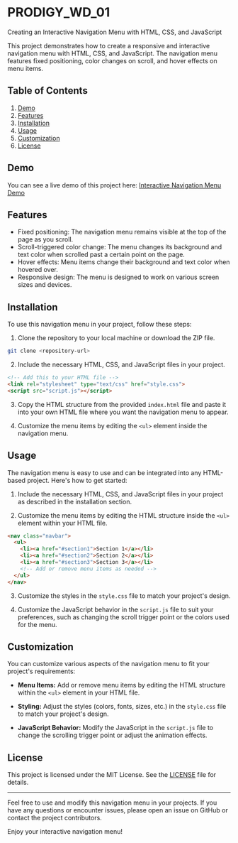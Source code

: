 # PRODIGY_WD_01

Creating an Interactive Navigation Menu with HTML, CSS, and JavaScript

This project demonstrates how to create a responsive and interactive navigation menu with HTML, CSS, and JavaScript. The navigation menu features fixed positioning, color changes on scroll, and hover effects on menu items.

## Table of Contents

1. [Demo](#demo)
2. [Features](#features)
3. [Installation](#installation)
4. [Usage](#usage)
5. [Customization](#customization)
6. [License](#license)

## Demo

You can see a live demo of this project here: [Interactive Navigation Menu Demo](#https://codepen.io/Siddhesh_/pen/oNJymaN)

## Features

- Fixed positioning: The navigation menu remains visible at the top of the page as you scroll.
- Scroll-triggered color change: The menu changes its background and text color when scrolled past a certain point on the page.
- Hover effects: Menu items change their background and text color when hovered over.
- Responsive design: The menu is designed to work on various screen sizes and devices.

## Installation

To use this navigation menu in your project, follow these steps:

1. Clone the repository to your local machine or download the ZIP file.

```bash
git clone <repository-url>
```

2. Include the necessary HTML, CSS, and JavaScript files in your project.

```html
<!-- Add this to your HTML file -->
<link rel="stylesheet" type="text/css" href="style.css">
<script src="script.js"></script>
```

3. Copy the HTML structure from the provided `index.html` file and paste it into your own HTML file where you want the navigation menu to appear.

4. Customize the menu items by editing the `<ul>` element inside the navigation menu.

## Usage

The navigation menu is easy to use and can be integrated into any HTML-based project. Here's how to get started:

1. Include the necessary HTML, CSS, and JavaScript files in your project as described in the installation section.

2. Customize the menu items by editing the HTML structure inside the `<ul>` element within your HTML file.

```html
<nav class="navbar">
  <ul>
    <li><a href="#section1">Section 1</a></li>
    <li><a href="#section2">Section 2</a></li>
    <li><a href="#section3">Section 3</a></li>
    <!-- Add or remove menu items as needed -->
  </ul>
</nav>
```

3. Customize the styles in the `style.css` file to match your project's design.

4. Customize the JavaScript behavior in the `script.js` file to suit your preferences, such as changing the scroll trigger point or the colors used for the menu.

## Customization

You can customize various aspects of the navigation menu to fit your project's requirements:

- **Menu Items:** Add or remove menu items by editing the HTML structure within the `<ul>` element in your HTML file.

- **Styling:** Adjust the styles (colors, fonts, sizes, etc.) in the `style.css` file to match your project's design.

- **JavaScript Behavior:** Modify the JavaScript in the `script.js` file to change the scrolling trigger point or adjust the animation effects.

## License

This project is licensed under the MIT License. See the [LICENSE](LICENSE) file for details.

---

Feel free to use and modify this navigation menu in your projects. If you have any questions or encounter issues, please open an issue on GitHub or contact the project contributors.

Enjoy your interactive navigation menu!

